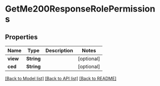 # GetMe200ResponseRolePermissions

## Properties
Name | Type | Description | Notes
------------ | ------------- | ------------- | -------------
**view** | **String** |  | [optional] 
**ced** | **String** |  | [optional] 

[[Back to Model list]](../README.md#documentation-for-models) [[Back to API list]](../README.md#documentation-for-api-endpoints) [[Back to README]](../README.md)


